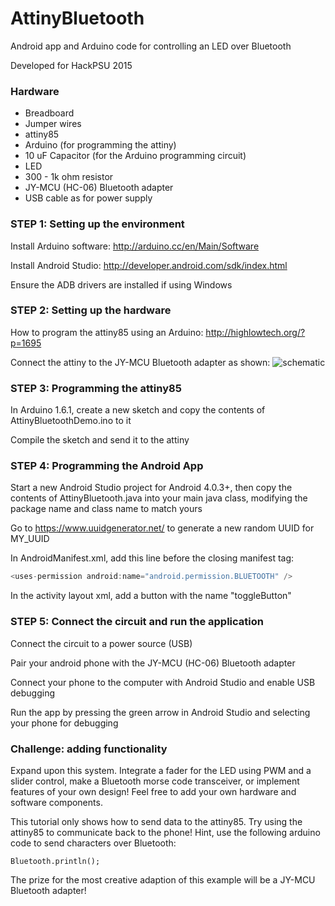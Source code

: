 # AttinyBluetooth
Android app and Arduino code for controlling an LED over Bluetooth

Developed for HackPSU 2015

### Hardware
<ul>
  <li>Breadboard</li>
  <li>Jumper wires</li>
  <li>attiny85</li>
  <li>Arduino (for programming the attiny)</li>
  <li>10 uF Capacitor (for the Arduino programming circuit)</li>
  <li>LED</li>
  <li>300 - 1k ohm resistor</li>
  <li>JY-MCU (HC-06) Bluetooth adapter</li>
  <li>USB cable as for power supply</li>
</ul>

### STEP 1: Setting up the environment

Install Arduino software: http://arduino.cc/en/Main/Software

Install Android Studio: http://developer.android.com/sdk/index.html

Ensure the ADB drivers are installed if using Windows

### STEP 2: Setting up the hardware

<!--attiny85 pinout:
![adafruit_products_pinout](https://cloud.githubusercontent.com/assets/10324727/6881464/b36e9ab4-d537-11e4-95be-b76ac9f75334.gif)-->
How to program the attiny85 using an Arduino: http://highlowtech.org/?p=1695

Connect the attiny to the JY-MCU Bluetooth adapter as shown:
![schematic](https://cloud.githubusercontent.com/assets/10324727/6881549/42ada8d0-d53a-11e4-8102-1591041beee5.png)

### STEP 3: Programming the attiny85

In Arduino 1.6.1, create a new sketch and copy the contents of AttinyBluetoothDemo.ino to it

Compile the sketch and send it to the attiny

### STEP 4: Programming the Android App

Start a new Android Studio project for Android 4.0.3+, then copy the contents of AttinyBluetooth.java into your main java class, modifying the package name and class name to match yours

Go to https://www.uuidgenerator.net/ to generate a new random UUID for MY_UUID

In AndroidManifest.xml, add this line before the closing manifest tag:
```java
<uses-permission android:name="android.permission.BLUETOOTH" />
```
In the activity layout xml, add a button with the name "toggleButton"

### STEP 5: Connect the circuit and run the application

Connect the circuit to a power source (USB)

Pair your android phone with the JY-MCU (HC-06) Bluetooth adapter

Connect your phone to the computer with Android Studio and enable USB debugging

Run the app by pressing the green arrow in Android Studio and selecting your phone for debugging

### Challenge: adding functionality

Expand upon this system. Integrate a fader for the LED using PWM and a slider control, make a Bluetooth morse code transceiver, or implement features of your own design! Feel free to add your own hardware and software components.

This tutorial only shows how to send data to the attiny85. Try using the attiny85 to communicate back to the phone!
Hint, use the following arduino code to send characters over Bluetooth:
```arduino
Bluetooth.println();
```

The prize for the most creative adaption of this example will be a JY-MCU Bluetooth adapter!
